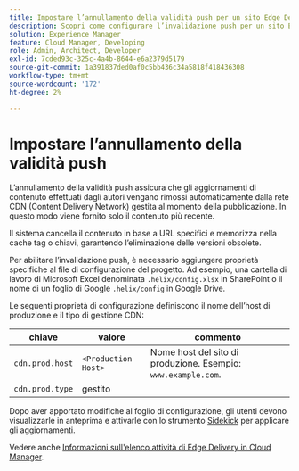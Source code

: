 ```yaml
---
title: Impostare l’annullamento della validità push per un sito Edge Delivery
description: Scopri come configurare l’invalidazione push per un sito Edge Delivery per garantire aggiornamenti dei contenuti e un controllo efficace della memorizzazione in cache.
solution: Experience Manager
feature: Cloud Manager, Developing
role: Admin, Architect, Developer
exl-id: 7cded93c-325c-4a4b-8644-e6a2379d5179
source-git-commit: 1a391837ded0af0c5bb436c34a5818f418436308
workflow-type: tm+mt
source-wordcount: '172'
ht-degree: 2%

---
```


# Impostare l’annullamento della validità push

L’annullamento della validità push assicura che gli aggiornamenti di contenuto effettuati dagli autori vengano rimossi automaticamente dalla rete CDN (Content Delivery Network) gestita al momento della pubblicazione. In questo modo viene fornito solo il contenuto più recente.

Il sistema cancella il contenuto in base a URL specifici e memorizza nella cache tag o chiavi, garantendo l’eliminazione delle versioni obsolete.

Per abilitare l’invalidazione push, è necessario aggiungere proprietà specifiche al file di configurazione del progetto. Ad esempio, una cartella di lavoro di Microsoft Excel denominata `.helix/config.xlsx` in SharePoint o il nome di un foglio di Google `.helix/config` in Google Drive.

Le seguenti proprietà di configurazione definiscono il nome dell’host di produzione e il tipo di gestione CDN:

| chiave | valore | commento |
| --- | --- | --- |
| `cdn.prod.host` | `<Production Host>` | Nome host del sito di produzione. Esempio: `www.example.com`. |
| `cdn.prod.type` | gestito |   |

Dopo aver apportato modifiche al foglio di configurazione, gli utenti devono visualizzarle in anteprima e attivarle con lo strumento [Sidekick](/help/edge/docs/sidekick.md) per applicare gli aggiornamenti.

Vedere anche [Informazioni sull&#39;elenco attività di Edge Delivery in Cloud Manager](/help/implementing/cloud-manager/edge-delivery/introduction-to-edge-delivery-services.md#ed-todo-list).

